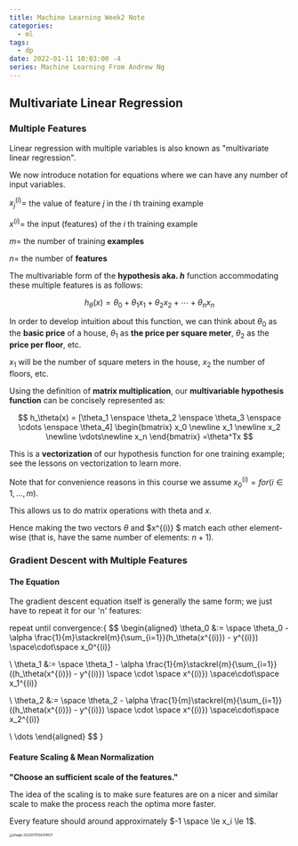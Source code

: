 ```yaml
---
title: Machine Learning Week2 Note
categories:
  - ml
tags:
  - dp
date: 2022-01-11 10:03:00 -4
series: Machine Learning From Andrew Ng
---
```




## Multivariate Linear Regression

### Multiple Features

Linear regression with multiple variables is also known as "multivariate linear regression".

We now introduce notation for equations where we can have any number of input variables.

$x_j^{(i)}=$ the value of feature $j$ in the $i$ th training example

$x^{(i)}=$ the input (features) of the $i$ th training example

$m=$ the number of training **examples**

$n=$ the number of **features**

The multivariable form of the **hypothesis aka. $h$** function accommodating these multiple features is as follows:

$$
h_\theta(x) = \theta_0 + \theta_1x_1 + \theta_2x_2 + \cdots + \theta_nx_n
$$

In order to develop intuition about this function, we can think about $\theta_0$ as the **basic price** of a house, $\theta_1$ as **the price per square meter**,  $\theta_2$ as the **price per floor**, etc.  

$x_1$ will be the number of square meters in the house, $x_2$ the number of floors, etc.

Using the definition of **matrix multiplication**, our **multivariable hypothesis function** can be concisely represented as:

$$
h_\theta(x) = 
[\theta_1 \enspace \theta_2 \enspace \theta_3 \enspace \cdots \enspace \theta_4]
\begin{bmatrix}
   x_0 \newline
   x_1 \newline
   x_2 \newline
   \vdots\newline
   x_n
\end{bmatrix}
=\theta^Tx
$$

This is a **vectorization** of our hypothesis function for one training example; see the lessons on vectorization to learn more.

Note that for convenience reasons in this course we assume $x_0^{(i)} =  for (i\in1,\dots,m)$.

This allows us to do matrix operations with theta and $x$. 

Hence making the two vectors $\theta$ and $x^{(i)} $ match each other element-wise (that is, have the same number of elements: $n+1$). 

### Gradient Descent with Multiple Features

#### The Equation

The gradient descent equation itself is generally the same form; we just have to repeat it for our 'n' features:

repeat until convergence:{
$$
\begin{aligned}
\theta_0 &:= \space \theta_0 - \alpha \frac{1}{m}\stackrel{m}{\sum_{i=1}}(h_\theta(x^{(i)}) - y^{(i)}) \space\cdot\space x_0^{(i)}

\\
\theta_1 &:= \space \theta_1 - \alpha \frac{1}{m}\stackrel{m}{\sum_{i=1}}((h_\theta(x^{(i)}) - y^{(i)}) \space \cdot \space x^{(i)}) \space\cdot\space x_1^{(i)}

\\
\theta_2 &:= \space \theta_2 - \alpha \frac{1}{m}\stackrel{m}{\sum_{i=1}}((h_\theta(x^{(i)}) - y^{(i)}) \space \cdot \space x^{(i)}) \space\cdot\space x_2^{(i)}

\\
\dots
\end{aligned}
$$
}

#### Feature Scaling & Mean Normalization

**"Choose an sufficient scale of the features."**

The idea of the scaling is to make sure features are on a nicer and similar scale to make the process reach the optima more faster.

Every feature should around approximately  $-1 \space \le x_i \le 1$.  

<img src="../../../public/img/image-20220111104319937.png" alt="image-20220111104319937" style="zoom:40%;width: 100%" />

Replace $x_i$ with  following formula and this do not apply to $x_0$.
$$
x_i:= \frac{x_i - \mu_i}{s_i}
$$
Where $μ_i$ is the **average** of all the values for feature (i) and $s_i$ is the range of values $ (max - min)$, or $s_i$ is the standard deviation.

E.g.
$$
\begin{aligned}
x_1 &= \frac{size - 1000}{(max\space number\space of\space x_1) - (min\space number\space of\space x_1)}
\\
x_2 &= \frac{\#bedrooms - 2}{(max\space number\space of\space x_2) - (min\space number\space of\space x_2)}
\end{aligned}
$$

will get this approximately:

$$
-0.5 \le x_1 \le 0.5 \space,\space -0.5 \le x_2 \le 0.5
$$

#### The Learning Rate

**"Choose a sufficient learning rate of the features."**

**Debugging gradient descent.** Make a plot with ***number of iterations*** on the x-axis. Now plot the cost function, $J(θ)$ over the number of iterations of gradient descent. If $J(θ)$ ever increases, then you probably need to decrease $α$.

![img](../../../public/img/rC2jGKgvEeamBAoLccicqA_ec9e40a58588382f5b6df60637b69470_Screenshot-2016-11-11-08.55.21.png)

#### Polynomial Regression

**"Some data can not be represent with just a straight line, things are more complicated."**

<img src="../../../public/img/image-20220111150432097.png" alt="image-20220111150432097" style="zoom:33%;width:100%" />

Suppose we want to know the price of the house, and we have two features which lead to the following hypothesis:
$$
h_\theta(x) = \theta_0 + \theta_1 \times frontage + \theta_2 \times depth
$$
we can merge those two features into one feature like this:
$$
h_\theta(x) = \theta_0 + \theta_1 \times area, \qquad area = frontage \times depth
$$

And suppose we have the following training set:

<img src="../../../public/img/image-20220111151455763.png" alt="image-20220111151455763" style="zoom:33%;width:100%" />

the quadratic function:
$$
h_\theta(x) = \theta_0 + \theta_1(size) + \theta_2(size)^2
$$
and the cube function:
$$
h_\theta(x) = \theta_0 + \theta_1(size) + \theta_2(size)^2 + \theta_3(size)^3
$$

are not the best choice to fit this model, maybe we can use the square root function:
$$
h_\theta(x) = \theta_0 + \theta_1(size) + \theta_2\sqrt{(size)}
$$

### Normal Equation

**“Another way for getting the $\theta$ in one step analytically.”**

Previously with the gradient descent function, we can get the result by examining the data set and iterating them. But that requires derivation and calculus involved.

Say we got an example:

<img src="../../../public/img/image-20220111162716034.png" alt="image-20220111162716034" style="zoom:50%;width:100%" />

and we can get the $\theta$ by computing this: 
$$
\theta = (X^TX)^{-1}X^Ty
$$
where $(X^TX)^{-1}$ is the inverse of the matrix $X^TX$. This is called **Normal Equation**.

This equation require no feature scaling.

Characteristic of those two methods:

| Gradient Descent             | Normal Equation                                |
| :--------------------------- | :--------------------------------------------- |
| Need to choose alpha         | No need to choose alpha                        |
| Needs many iterations        | No need to iterate                             |
| $O (kn^2)$                   | $O (n^3)$, need to calculate inverse of $X^TX$ |
| Works well when $n$ is large | Slow if $n$ is very large                      |


